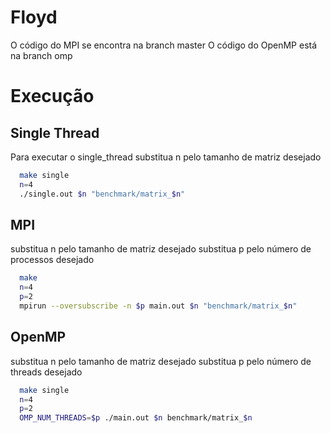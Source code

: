 # Floyd

O código do MPI se encontra na branch master
O código do OpenMP está na branch omp

# Execução
## Single Thread
Para executar o single_thread
substitua n pelo tamanho de matriz desejado
```bash
  make single
  n=4
  ./single.out $n "benchmark/matrix_$n"
```

## MPI
substitua n pelo tamanho de matriz desejado
substitua p pelo número de processos desejado
```bash
  make
  n=4
  p=2
  mpirun --oversubscribe -n $p main.out $n "benchmark/matrix_$n"
```

## OpenMP
substitua n pelo tamanho de matriz desejado
substitua p pelo número de threads desejado
```bash
  make single
  n=4
  p=2
  OMP_NUM_THREADS=$p ./main.out $n benchmark/matrix_$n
```


